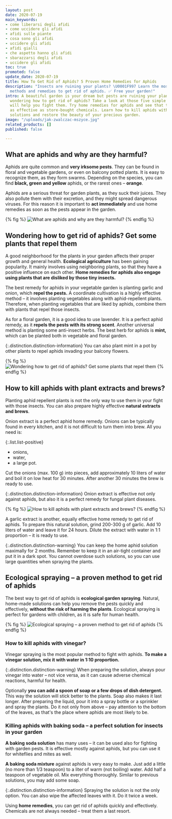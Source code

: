 ```yaml
---
layout: post
date: 2020-07-19
main_keywords:
- come liberarsi degli afidi
- come uccidere gli afidi
- afidi sulle piante
- cosa sono gli afidi
- uccidere gli afidi
- afidi gialli
- che aspetto hanno gli afidi
- sbarazzarsi degli afidi
- uccidere gli afidi
toc: true
promoted: false
update_date: 2020-07-19
title: How To Get Rid of Aphids? 5 Proven Home Remedies for Aphids
description: "Insects are ruining your plants? \U0001F997 Learn the most effective
  methods and remedies to get rid of aphids. ✅ Free your garden!"
intro: A beautiful garden is your dream but pests are ruining your plants? Are you
  wondering how to get rid of aphids? Take a look at those five simple methods that
  will help you fight them. Try home remedies for aphids and see that they can be
  as effective as store-bought chemicals. Learn how to kill aphids with home-made
  solutions and restore the beauty of your precious garden.
image: "/uploads/jak-zwalczac-mszyce.jpg"
related_products: []
published: false

---
```

## What are aphids and why are they harmful?

Aphids are quite common and **very irksome pests**. They can be found in floral and vegetable gardens, or even on balcony potted plants. It is easy to recognize them, as they form swarms. Depending on the species, you can find **black, green and yellow** aphids, or the rarest ones – **orange**.

Aphids are a serious threat for garden plants, as they suck their juices. They also pollute them with their excretion, and they might spread dangerous viruses. For this reason it is important to **act immediately** and use home remedies as soon as the pests appear in the garden.

{% fig %}
![What are aphids and why are they harmful?](/uploads/mszyce-dlaczego-sa-szkodliwe.jpg "What are aphids and why are they harmful?")
{% endfig %}

## Wondering how to get rid of aphids? Get some plants that repel them

A good neighborhood for the plants in your garden affects their proper growth and general health. **Ecological agriculture** has been gaining popularity. It mainly involves using neighboring plants, so that they have a positive influence on each other. **Home remedies for aphids also engage using plants that are disliked by those tiny insects.**

The best remedy for aphids in your vegetable garden is planting garlic and onion, which **repel the pests.** A coordinate cultivation is a highly effective method – it involves planting vegetables along with aphid-repellent plants. Therefore, when planting vegetables that are liked by aphids, combine them with plants that repel those insects.

As for a floral garden, it is a good idea to use lavender. It is a perfect aphid remedy, as it **repels the pests with its strong scent**. Another universal method is planting some anti-insect herbs. The best herb for aphids is **mint,** which can be planted both in vegetable and floral garden.

{:.distinction.distinction-information}
You can also plant mint in a pot by other plants to repel aphids invading your balcony flowers.

{% fig %}
![Wondering how to get rid of aphids? Get some plants that repel them](/uploads/mieta-przeciw-mszycom.jpg "Wondering how to get rid of aphids? Get some plants that repel them")
{% endfig %}

## How to kill aphids with plant extracts and brews?

Planting aphid repellent plants is not the only way to use them in your fight with those insects. You can also prepare highly effective **natural extracts and brews**.

Onion extract is a perfect aphid home remedy. Onions can be typically found in every kitchen, and it is not difficult to turn them into brew. All you need is:

{:.list.list-positive}
* onions,
* water,
* a large pot.

Cut the onions (max. 100 g) into pieces, add approximately 10 liters of water and boil it on low heat for 30 minutes. After another 30 minutes the brew is ready to use.

{:.distinction.distinction-information}
Onion extract is effective not only against aphids, but also it is a perfect remedy for fungal plant diseases.

{% fig %}
![How to kill aphids with plant extracts and brews?](/uploads/preparat-na-mszyce-z-cebuli.jpg "How to kill aphids with plant extracts and brews?")
{% endfig %}

A garlic extract is another, equally effective home remedy to get rid of aphids. To prepare this natural solution, grind 200-300 g of garlic. Add 10 liters of water and leave it for 24 hours. Dilute the extract with water in 1:1 proportion – it is ready to use.

{:.distinction.distinction-warning}
You can keep the home aphid solution maximally for 2 months. Remember to keep it in an air-tight container and put it in a dark spot. You cannot overdose such solutions, so you can use large quantities when spraying the plants.

## Ecological spraying – a proven method to get rid of aphids

The best way to get rid of aphids is **ecological garden spraying**. Natural, home-made solutions can help you remove the pests quickly and effectively, **without the risk of harming the plants**. Ecological spraying is perfect for gardens with children, as it is safe for human health.

{% fig %}
![Ecological spraying – a proven method to get rid of aphids](/uploads/naturalne-opryski-sposob-na-mszyce.jpg "Ecological spraying – a proven method to get rid of aphids")
{% endfig %}

### How to kill aphids with vinegar?

Vinegar spraying is the most popular method to fight with aphids. **To make a vinegar solution, mix it with water in 1:10 proportion.**

{:.distinction.distinction-warning}
When preparing the solution, always pour vinegar into water – not vice versa, as it can cause adverse chemical reactions, harmful for health.

Optionally **you can add a spoon of soap or a few drops of dish detergent.** This way the solution will stick better to the plants. Soap also makes it last longer. After preparing the liquid, pour it into a spray bottle or a sprinkler and spray the plants. Do it not only from above – pay attention to the bottom of the leaves, as that's the place where aphids are most likely to be.

### Killing aphids with baking soda – a perfect solution for insects in your garden

**A baking soda solution** has many uses – it can be used also for fighting with garden pests. It is effective mostly against aphids, but you can use it for whiteflies and mites as well.

**A baking soda mixture** against aphids is very easy to make. Just add a little (no more than 1/3 teaspoon) to a liter of warm (not boiling) water. Add half a teaspoon of vegetable oil. Mix everything thoroughly. Similar to previous solutions, you may add some soap.

{:.distinction.distinction-information}
Spraying the solution is not the only option. You can also wipe the affected leaves with it. Do it twice a week.

Using **home remedies**, you can get rid of aphids quickly and effectively. Chemicals are not always needed – treat them a last resort.